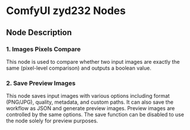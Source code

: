 # ComfyUI zyd232 Nodes

## Node Description
### 1. Images Pixels Compare
This node is used to compare whether two input images are exactly the same (pixel-level comparison) and outputs a boolean value.

### 2. Save Preview Images
This node saves input images with various options including format (PNG/JPG), quality, metadata, and custom paths. It can also save the workflow as JSON and generate preview images. Preview images are controlled by the same options. The save function can be disabled to use the node solely for preview purposes.
